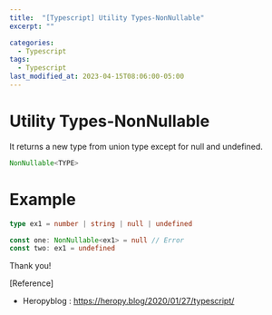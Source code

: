 ```yaml
---
title:  "[Typescript] Utility Types-NonNullable"
excerpt: ""

categories:
  - Typescript
tags:
  - Typescript
last_modified_at: 2023-04-15T08:06:00-05:00
---
```


# Utility Types-NonNullable

It returns a new type from union type except for null and undefined.

```typescript
NonNullable<TYPE>
```

# Example

```typescript
type ex1 = number | string | null | undefined

const one: NonNullable<ex1> = null // Error
const two: ex1 = undefined 

```

Thank you!

[Reference]
* Heropyblog : <https://heropy.blog/2020/01/27/typescript/>